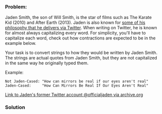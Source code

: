 ### Problem:
<p>Jaden Smith, the son of Will Smith, is the star of films such as The Karate Kid (2010) and After Earth (2013). Jaden is also known for <a href="https://twitter.com/jaden" target="_blank">some of his philosophy that he delivers via Twitter</a>. When writing on Twitter, he is known for almost always capitalizing every word. For simplicity, you&apos;ll have to capitalize each word, check out how contractions are expected to be in the example below.</p>
<p>Your task is to convert strings to how they would be written by Jaden Smith. The strings are actual quotes from Jaden Smith, but they are not capitalized in the same way he originally typed them.</p>
<p>Example:</p>
<pre><code>Not Jaden-Cased: &quot;How can mirrors be real if our eyes aren&apos;t real&quot;
Jaden-Cased:     &quot;How Can Mirrors Be Real If Our Eyes Aren&apos;t Real&quot;</code></pre><p><a href="https://web.archive.org/web/20190624190255/https://twitter.com/officialjaden" target="_blank">Link to Jaden&apos;s former Twitter account @officialjaden via archive.org</a></p>

### Solution